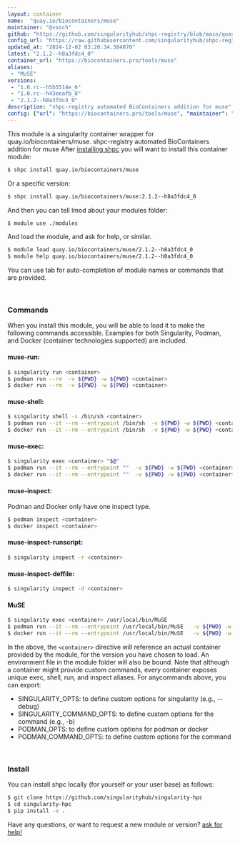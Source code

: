 ```yaml
---
layout: container
name:  "quay.io/biocontainers/muse"
maintainer: "@vsoch"
github: "https://github.com/singularityhub/shpc-registry/blob/main/quay.io/biocontainers/muse/container.yaml"
config_url: "https://raw.githubusercontent.com/singularityhub/shpc-registry/main/quay.io/biocontainers/muse/container.yaml"
updated_at: "2024-12-02 03:20:34.384870"
latest: "2.1.2--h8a3fdc4_0"
container_url: "https://biocontainers.pro/tools/muse"
aliases:
 - "MuSE"
versions:
 - "1.0.rc--h5b5514e_6"
 - "1.0.rc--h43eeafb_8"
 - "2.1.2--h8a3fdc4_0"
description: "shpc-registry automated BioContainers addition for muse"
config: {"url": "https://biocontainers.pro/tools/muse", "maintainer": "@vsoch", "description": "shpc-registry automated BioContainers addition for muse", "latest": {"2.1.2--h8a3fdc4_0": "sha256:8e3a56f0b8d839f275abd6783ffc745924defa092b9cce82ba3308b4b7aee377"}, "tags": {"1.0.rc--h5b5514e_6": "sha256:c8ffa1f7b3576796d13380f942812076479f3cdd7a807ff6991877c90dd698ed", "1.0.rc--h43eeafb_8": "sha256:ceb69e23a5c14c8f82f123c2cce4e812b8e12c3bee3ebf91fbe659cefe90648c", "2.1.2--h8a3fdc4_0": "sha256:8e3a56f0b8d839f275abd6783ffc745924defa092b9cce82ba3308b4b7aee377"}, "docker": "quay.io/biocontainers/muse", "aliases": {"MuSE": "/usr/local/bin/MuSE"}}
---
```


This module is a singularity container wrapper for quay.io/biocontainers/muse.
shpc-registry automated BioContainers addition for muse
After [installing shpc](#install) you will want to install this container module:


```bash
$ shpc install quay.io/biocontainers/muse
```

Or a specific version:

```bash
$ shpc install quay.io/biocontainers/muse:2.1.2--h8a3fdc4_0
```

And then you can tell lmod about your modules folder:

```bash
$ module use ./modules
```

And load the module, and ask for help, or similar.

```bash
$ module load quay.io/biocontainers/muse/2.1.2--h8a3fdc4_0
$ module help quay.io/biocontainers/muse/2.1.2--h8a3fdc4_0
```

You can use tab for auto-completion of module names or commands that are provided.

<br>

### Commands

When you install this module, you will be able to load it to make the following commands accessible.
Examples for both Singularity, Podman, and Docker (container technologies supported) are included.

#### muse-run:

```bash
$ singularity run <container>
$ podman run --rm  -v ${PWD} -w ${PWD} <container>
$ docker run --rm  -v ${PWD} -w ${PWD} <container>
```

#### muse-shell:

```bash
$ singularity shell -s /bin/sh <container>
$ podman run --it --rm --entrypoint /bin/sh  -v ${PWD} -w ${PWD} <container>
$ docker run --it --rm --entrypoint /bin/sh  -v ${PWD} -w ${PWD} <container>
```

#### muse-exec:

```bash
$ singularity exec <container> "$@"
$ podman run --it --rm --entrypoint ""  -v ${PWD} -w ${PWD} <container> "$@"
$ docker run --it --rm --entrypoint ""  -v ${PWD} -w ${PWD} <container> "$@"
```

#### muse-inspect:

Podman and Docker only have one inspect type.

```bash
$ podman inspect <container>
$ docker inspect <container>
```

#### muse-inspect-runscript:

```bash
$ singularity inspect -r <container>
```

#### muse-inspect-deffile:

```bash
$ singularity inspect -d <container>
```


#### MuSE

```bash
$ singularity exec <container> /usr/local/bin/MuSE
$ podman run --it --rm --entrypoint /usr/local/bin/MuSE   -v ${PWD} -w ${PWD} <container> -c " $@"
$ docker run --it --rm --entrypoint /usr/local/bin/MuSE   -v ${PWD} -w ${PWD} <container> -c " $@"
```



In the above, the `<container>` directive will reference an actual container provided
by the module, for the version you have chosen to load. An environment file in the
module folder will also be bound. Note that although a container
might provide custom commands, every container exposes unique exec, shell, run, and
inspect aliases. For anycommands above, you can export:

 - SINGULARITY_OPTS: to define custom options for singularity (e.g., --debug)
 - SINGULARITY_COMMAND_OPTS: to define custom options for the command (e.g., -b)
 - PODMAN_OPTS: to define custom options for podman or docker
 - PODMAN_COMMAND_OPTS: to define custom options for the command

<br>

### Install

You can install shpc locally (for yourself or your user base) as follows:

```bash
$ git clone https://github.com/singularityhub/singularity-hpc
$ cd singularity-hpc
$ pip install -e .
```

Have any questions, or want to request a new module or version? [ask for help!](https://github.com/singularityhub/singularity-hpc/issues)